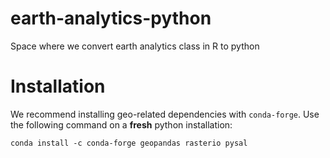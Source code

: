 # earth-analytics-python
Space where we convert earth analytics class in R to  python

# Installation

We recommend installing geo-related dependencies with `conda-forge`. Use the following command on a **fresh** python installation:

`conda install -c conda-forge geopandas rasterio pysal`

